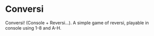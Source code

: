 # Conversi
Conversi! (Console + Reversi...). A simple game of reversi, playable in console using 1-8 and A-H.
